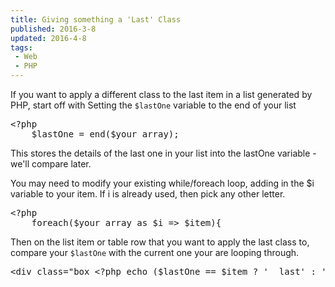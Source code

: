 ```yaml
---
title: Giving something a 'Last' Class
published: 2016-3-8
updated: 2016-4-8
tags:
 - Web
 - PHP
---
```


<p>If you want to apply a different class to the last item in a list generated by PHP, start off with Setting the <code>$lastOne</code> variable to the end of your list</p>
<pre class="language-php">&lt;?php
    $lastOne = end($your_array);</pre>

<p>This stores the details of the last one in your list into the lastOne variable - we'll compare later.</p>
<p>You may need to modify your existing while/foreach loop, adding in the $i variable to your item. If i is already used, then pick any other letter.</p>
<pre class="language-php">&lt;?php
    foreach($your_array as $i =&gt; $item){</pre>

<p>Then on the list item or table row that you want to apply the last class to, compare your <code>$lastOne</code> with the current one your are looping through.</p>
<pre class="language-php">&lt;div class="box &lt;?php echo ($lastOne == $item ? '  last' : '' ?&gt;&gt;</pre>